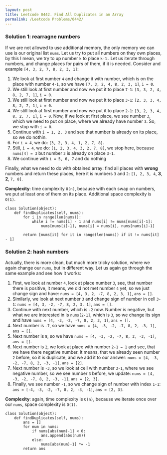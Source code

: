 ```yaml
---
layout: post
title: Leetcode 0442. Find All Duplicates in an Array
permalink: /Leetcode Problems/0442/
---
```


### Solution 1: rearragne numbers

If we are not allowed to use additional memory, the only memory we can use is our original list `nums`. Let us try to put all numbers on they own places, by this I mean, we try to up number `k` to place `k-1.` 
Let us iterate through numbers, and change places for pairs of them, if it is needed. Consider and example `[4, 3, 2, 7, 8, 2, 3, 1]`:

1. We look at first number `4` and change it with number, which is on the place with number `4-1`, so we have `[7, 3, 2, 4, 8, 2, 3, 1]`, `i = 0`.
2. We still look at first number and now we put it to place `7-1`: `[3, 3, 2, 4, 8, 2, 7, 1]`, `i = 0`.
3. We still look at first number and now we put it to place `3-1`: `[2, 3, 3, 4, 8, 2, 7, 1]`, `i = 0`.
4. We still look at first number and now we put it to place `2-1`: `[3, 2, 3, 4, 8, 2, 7, 1]`, `i = 0`.
Now, if we look at first place, we see number `3`, which we need to put on place, where we already have number `3`. So, we stop with `i = 0`.
5. Continue with `i = 1, 2, 3` and see that number is already on its place, so we do nothin.
6. For `i = 4`, we do: `[3, 2, 3, 4, 1, 2, 7, 8]`.
7. Still, `i = 4`, we do: `[1, 2, 3, 4, 3, 2, 7, 8]`, we stop here, because `nums[4] = 3` but number `3` is already on place `3-1`.
8. We continue with `i = 5, 6, 7` and do nothing

Finally, what we need to do with obtained array: find all places with **wrong** numbers and return these places, here it is numbers `3` and `2`: `[1, 2, 3, 4`, **3**, **2**, `7, 8]`.

**Complexity**: time complexity `O(n)`, because with each swap on numbers, we put at least one of them on its place. Additional space complexity is `O(1)`.

```
class Solution(object):
    def findDuplicates(self, nums):
        for i in range(len(nums)):
            while i != nums[i] - 1 and nums[i] != nums[nums[i]-1]:
				nums[nums[i]-1], nums[i] = nums[i], nums[nums[i]-1]

        return [nums[it] for it in range(len(nums)) if it != nums[it] - 1]
```

### Solution 2: hash numbers

Actually, there is more clean, but much more tricky solution, where we again change our `nums`, but in different way. Let us again go through the same example and see how it works:

1. First, we look at number `4`, look at place number `3`, see, that number there is positive, it means, we did not met number `4` yet, so we just change sign and have: `nums = [4, 3, 2, -7, 8, 2, 3, 1]`, `ans = []`.
2. Similarly, we look at next number `3` and change sign of number in cell `3-1`: 
`nums = [4, 3, -2, -7, 8, 2, 3, 1]`, `ans = []`.
3. Continue with next number, which is `-2` now. Number is negative, but what we are interested in is `nums[2-1]`, which is `3`, so we change its sign and have `nums = [4, -3, -2, -7, 8, 2, 3, 1]`, `ans = []`.
4. Next number is `-7`, so we have `nums = [4, -3, -2, -7, 8, 2, -3, 1]`, `ans = []`.
5. Next number is `8`, so we have `nums = [4, -3, -2, -7, 8, 2, -3, -1]`, `ans = []`.
6. Next number is `2`, we look at place with number `2-1 = 1` and see, that we have there negative number. It means, that we already seen number `2` before, so it is duplicate, and we add it to our answer: `nums = [4, -3, -2, -7, 8, 2, -3, -1]`, `ans = [2]`.
7. Next number is `-3`, so we look at cell with number `3-1`, where we see negative number, so we see number `3` before, we update: `nums = [4, -3, -2, -7, 8, 2, -3, -1]`, `ans = [2, 3]`.
8. Finally, we see number `-1`, so we change sign of number with index `1-1`: `ans = [-4, -3, -2, -7, 8, 2, -3, -1]`, `ans = [2, 3]`.

**Complexity**: again, time complexity is `O(n)`, because we iterate once over our `nums`, space complexity is `O(1)`.

```
class Solution(object):
    def findDuplicates(self, nums):
        ans = []
        for num in nums:
            if nums[abs(num)-1] < 0:
                ans.append(abs(num))
            else:
                nums[abs(num)-1] *= -1
        return ans
```